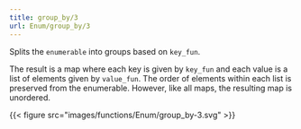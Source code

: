 ```yaml
---
title: group_by/3
url: Enum/group_by/3
---
```


Splits the `enumerable` into groups based on `key_fun`.

The result is a map where each key is given by `key_fun` and each value is a list of elements given by `value_fun`. The order of elements within each list is preserved from the enumerable. However, like all maps, the resulting map is unordered.

{{< figure src="images/functions/Enum/group_by-3.svg" >}}
